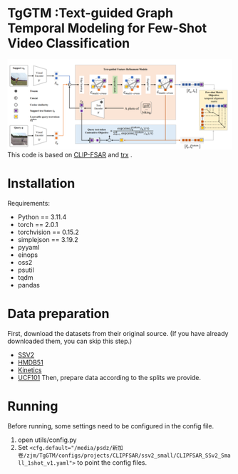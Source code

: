 # TgGTM :Text-guided Graph Temporal Modeling for Few-Shot Video Classification
![GitHub Logo](/overview.png)
This code is based on [CLIP-FSAR](https://github.com/alibaba-mmai-research/CLIP-FSAR) and [trx](https://github.com/tobyperrett/trx)
.
# Installation
Requirements:
* Python == 3.11.4
* torch == 2.0.1
* torchvision == 0.15.2
* simplejson == 3.19.2
*	pyyaml
*	einops
*	oss2
*	psutil
*	tqdm
*	pandas
# Data preparation
First, download the datasets from their original source. (If you have already downloaded them, you can skip this step.)
* [SSV2](https://20bn.com/datasets/something-something)
* [HMDB51](https://serre-lab.clps.brown.edu/resource/hmdb-a-large-human-motion-database/#Downloads)
* [Kinetics](https://github.com/Showmax/kinetics-downloader)
* [UCF101](https://www.crcv.ucf.edu/data/UCF101.php)
Then, prepare data according to the splits we provide.
# Running
Before running, some settings need to be configured in the config file.
1. open utils/config.py
2. Set `<cfg.default="/media/psdz/新加卷/zjm/TgGTM/configs/projects/CLIPFSAR/ssv2_small/CLIPFSAR_SSv2_Small_1shot_v1.yaml">` to point the config files.
